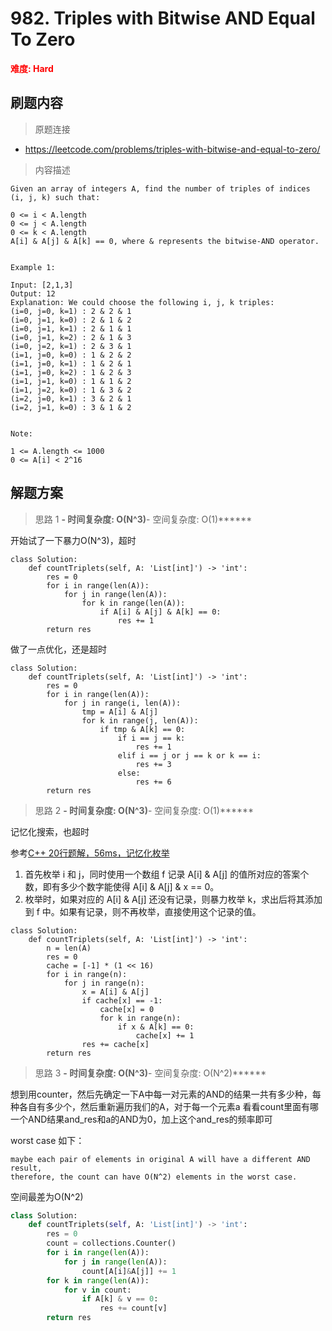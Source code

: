 # 982. Triples with Bitwise AND Equal To Zero

**<font color=red>难度: Hard</font>**

## 刷题内容

> 原题连接

* https://leetcode.com/problems/triples-with-bitwise-and-equal-to-zero/

> 内容描述

```
Given an array of integers A, find the number of triples of indices (i, j, k) such that:

0 <= i < A.length
0 <= j < A.length
0 <= k < A.length
A[i] & A[j] & A[k] == 0, where & represents the bitwise-AND operator.
 

Example 1:

Input: [2,1,3]
Output: 12
Explanation: We could choose the following i, j, k triples:
(i=0, j=0, k=1) : 2 & 2 & 1
(i=0, j=1, k=0) : 2 & 1 & 2
(i=0, j=1, k=1) : 2 & 1 & 1
(i=0, j=1, k=2) : 2 & 1 & 3
(i=0, j=2, k=1) : 2 & 3 & 1
(i=1, j=0, k=0) : 1 & 2 & 2
(i=1, j=0, k=1) : 1 & 2 & 1
(i=1, j=0, k=2) : 1 & 2 & 3
(i=1, j=1, k=0) : 1 & 1 & 2
(i=1, j=2, k=0) : 1 & 3 & 2
(i=2, j=0, k=1) : 3 & 2 & 1
(i=2, j=1, k=0) : 3 & 1 & 2
 

Note:

1 <= A.length <= 1000
0 <= A[i] < 2^16
```

## 解题方案

> 思路 1
******- 时间复杂度: O(N^3)******- 空间复杂度: O(1)******



开始试了一下暴力O(N^3)，超时


```
class Solution:
    def countTriplets(self, A: 'List[int]') -> 'int':
        res = 0
        for i in range(len(A)):
            for j in range(len(A)):
                for k in range(len(A)):
                    if A[i] & A[j] & A[k] == 0:
                        res += 1
        return res
```

做了一点优化，还是超时


```
class Solution:
    def countTriplets(self, A: 'List[int]') -> 'int':
        res = 0
        for i in range(len(A)):
            for j in range(i, len(A)):
                tmp = A[i] & A[j]
                for k in range(j, len(A)):
                    if tmp & A[k] == 0:
                        if i == j == k:
                            res += 1
                        elif i == j or j == k or k == i:
                            res += 3
                        else:
                            res += 6
        return res
```





> 思路 2
******- 时间复杂度: O(N^3)******- 空间复杂度: O(1)******


记忆化搜索，也超时

参考[C++ 20行题解，56ms，记忆化枚举](https://leetcode.com/problems/triples-with-bitwise-and-equal-to-zero/discuss/226778/C%2B%2B-2056ms)

1. 首先枚举 i 和 j，同时使用一个数组 f 记录 A[i] & A[j] 的值所对应的答案个数，即有多少个数字能使得 A[i] & A[j] & x == 0。
2. 枚举时，如果对应的 A[i] & A[j] 还没有记录，则暴力枚举 k，求出后将其添加到 f 中。如果有记录，则不再枚举，直接使用这个记录的值。

```
class Solution:
    def countTriplets(self, A: 'List[int]') -> 'int':
        n = len(A)
        res = 0
        cache = [-1] * (1 << 16)
        for i in range(n):
            for j in range(n):
                x = A[i] & A[j]
                if cache[x] == -1:
                    cache[x] = 0
                    for k in range(n):
                        if x & A[k] == 0:
                            cache[x] += 1
                res += cache[x]
        return res
```



> 思路 3
******- 时间复杂度: O(N^3)******- 空间复杂度: O(N^2)******


想到用counter，然后先确定一下A中每一对元素的AND的结果一共有多少种，每种各自有多少个，然后重新遍历我们的A，对于每一个元素a
看看count里面有哪一个AND结果and_res和a的AND为0，加上这个and_res的频率即可

worst case 如下：
```
maybe each pair of elements in original A will have a different AND result, 
therefore, the count can have O(N^2) elements in the worst case.
```

空间最差为O(N^2)


```python
class Solution:
    def countTriplets(self, A: 'List[int]') -> 'int':
        res = 0
        count = collections.Counter()
        for i in range(len(A)):
            for j in range(len(A)):
                count[A[i]&A[j]] += 1
        for k in range(len(A)):
            for v in count:
                if A[k] & v == 0:
                    res += count[v]
        return res
```
























